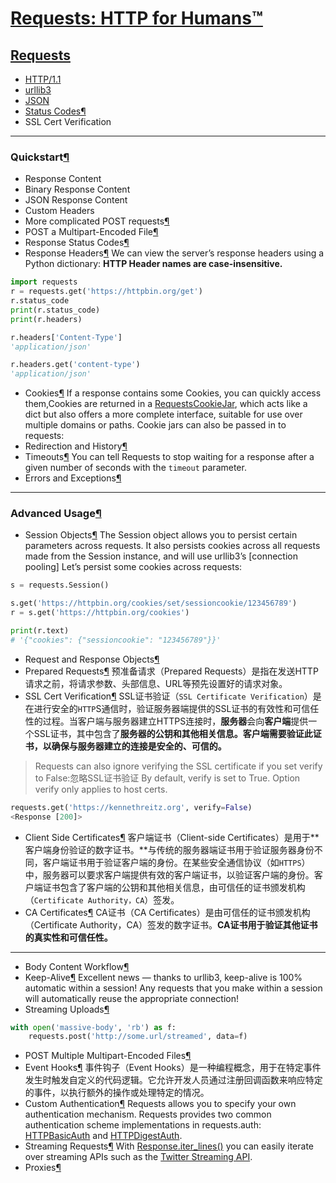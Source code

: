 # [Requests: HTTP for Humans™](https://github.com/dululu/notes/issues/36)

## [Requests](https://requests.readthedocs.io/en/latest/)
- [HTTP/1.1](https://github.com/dululu/notes/issues/37)
- [urllib3](https://github.com/dululu/notes/issues/38)
- [JSON](https://github.com/dululu/notes/issues/38)
- [Status Codes¶](https://github.com/dululu/notes/issues/34)
- SSL Cert Verification
---
### Quickstart[¶](https://requests.readthedocs.io/en/latest/user/quickstart/#quickstart)
- Response Content
- Binary Response Content
- JSON Response Content
- Custom Headers
- More complicated POST requests[¶](https://requests.readthedocs.io/en/latest/user/quickstart/#more-complicated-post-requests)
- POST a Multipart-Encoded File[¶](https://requests.readthedocs.io/en/latest/user/quickstart/#post-a-multipart-encoded-file)
- Response Status Codes[¶](https://requests.readthedocs.io/en/latest/user/quickstart/#response-status-codes)
- Response Headers[¶](https://requests.readthedocs.io/en/latest/user/quickstart/#response-headers)
We can view the server’s response headers using a Python dictionary:
**HTTP Header names are case-insensitive.** 
```python
import requests
r = requests.get('https://httpbin.org/get')
r.status_code
print(r.status_code)
print(r.headers)

r.headers['Content-Type']
'application/json'

r.headers.get('content-type')
'application/json'
```
- Cookies[¶](https://requests.readthedocs.io/en/latest/user/quickstart/#cookies)
If a response contains some Cookies, you can quickly access them,Cookies are returned in a [RequestsCookieJar](https://requests.readthedocs.io/en/latest/api/#requests.cookies.RequestsCookieJar), which acts like a dict but also offers a more complete interface, suitable for use over multiple domains or paths. Cookie jars can also be passed in to requests:
- Redirection and History[¶](https://requests.readthedocs.io/en/latest/user/quickstart/#redirection-and-history)
- Timeouts[¶](https://requests.readthedocs.io/en/latest/user/quickstart/#timeouts)
You can tell Requests to stop waiting for a response after a given number of seconds with the `timeout` parameter.
- Errors and Exceptions[¶](https://requests.readthedocs.io/en/latest/user/quickstart/#errors-and-exceptions)


---

### Advanced Usage[¶](https://requests.readthedocs.io/en/latest/user/advanced/#advanced-usage)
- Session Objects[¶](https://requests.readthedocs.io/en/latest/user/advanced/#session-objects)
The Session object allows you to persist certain parameters across requests. It also persists cookies across all requests made from the Session instance, and will use urllib3’s [connection pooling]
Let’s persist some cookies across requests:
```python
s = requests.Session()

s.get('https://httpbin.org/cookies/set/sessioncookie/123456789')
r = s.get('https://httpbin.org/cookies')

print(r.text)
# '{"cookies": {"sessioncookie": "123456789"}}'
```
- Request and Response Objects[¶](https://requests.readthedocs.io/en/latest/user/advanced/#request-and-response-objects)
- Prepared Requests[¶](https://requests.readthedocs.io/en/latest/user/advanced/#prepared-requests)
预准备请求（Prepared Requests）是指在发送HTTP请求之前，将请求参数、头部信息、URL等预先设置好的请求对象。
- SSL Cert Verification[¶](https://requests.readthedocs.io/en/latest/user/advanced/#ssl-cert-verification)
SSL证书验证（`SSL Certificate Verification`）是在进行安全的`HTTP`S通信时，验证服务器端提供的SSL证书的有效性和可信任性的过程。当客户端与服务器建立HTTPS连接时，**服务器**会向**客户端**提供一个SSL证书，其中包含了**服务器的公钥和其他相关信息。客户端需要验证此证书，以确保与服务器建立的连接是安全的、可信的。**
>Requests can also ignore verifying the SSL certificate if you set verify to False:忽略SSL证书验证
By default, verify is set to True. Option verify only applies to host certs.
```python
requests.get('https://kennethreitz.org', verify=False)
<Response [200]>
```
- Client Side Certificates[¶](https://requests.readthedocs.io/en/latest/user/advanced/#client-side-certificates)
客户端证书（Client-side Certificates）是用于**客户端身份验证的数字证书。**与传统的服务器端证书用于验证服务器身份不同，客户端证书用于验证客户端的身份。在某些安全通信协议（如`HTTPS`）中，服务器可以要求客户端提供有效的客户端证书，以验证客户端的身份。客户端证书包含了客户端的公钥和其他相关信息，由可信任的证书颁发机构（`Certificate Authority，CA`）签发。
- CA Certificates[¶](https://requests.readthedocs.io/en/latest/user/advanced/#ca-certificates)
CA证书（CA Certificates）是由可信任的证书颁发机构（Certificate Authority，CA）签发的数字证书。**CA证书用于验证其他证书的真实性和可信任性。**



---

- Body Content Workflow[¶](https://requests.readthedocs.io/en/latest/user/advanced/#body-content-workflow)
- Keep-Alive[¶](https://requests.readthedocs.io/en/latest/user/advanced/#keep-alive)
Excellent news — thanks to urllib3, keep-alive is 100% automatic within a session! Any requests that you make within a session will automatically reuse the appropriate connection!
- Streaming Uploads[¶](https://requests.readthedocs.io/en/latest/user/advanced/#streaming-uploads)
```python
with open('massive-body', 'rb') as f:
    requests.post('http://some.url/streamed', data=f)
```
- POST Multiple Multipart-Encoded Files[¶](https://requests.readthedocs.io/en/latest/user/advanced/#post-multiple-multipart-encoded-files)
- Event Hooks[¶](https://requests.readthedocs.io/en/latest/user/advanced/#event-hooks)
事件钩子（Event Hooks）是一种编程概念，用于在特定事件发生时触发自定义的代码逻辑。它允许开发人员通过注册回调函数来响应特定的事件，以执行额外的操作或处理特定的情况。
- Custom Authentication[¶](https://requests.readthedocs.io/en/latest/user/advanced/#custom-authentication)
Requests allows you to specify your own authentication mechanism.
Requests provides two common authentication scheme implementations in requests.auth: [HTTPBasicAuth](https://requests.readthedocs.io/en/latest/api/#requests.auth.HTTPBasicAuth) and [HTTPDigestAuth](https://requests.readthedocs.io/en/latest/api/#requests.auth.HTTPDigestAuth).
- Streaming Requests[¶](https://requests.readthedocs.io/en/latest/user/advanced/#streaming-requests)
With [Response.iter_lines()](https://requests.readthedocs.io/en/latest/api/#requests.Response.iter_lines) you can easily iterate over streaming APIs such as the [Twitter Streaming API](https://dev.twitter.com/streaming/overview).
- Proxies[¶](https://requests.readthedocs.io/en/latest/user/advanced/#proxies)
